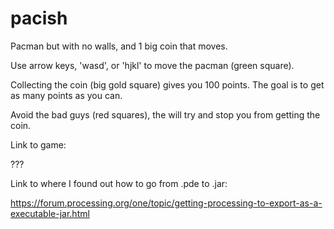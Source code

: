 # pacish
 Pacman but with no walls, and 1 big coin that moves.
 
 Use arrow keys, 'wasd', or 'hjkl' to move the pacman (green square).
 
 Collecting the coin (big gold square) gives you 100 points. The goal is to get as many points as you can.
 
 Avoid the bad guys (red squares), the will try and stop you from getting the coin.
 
 Link to game:
 
 ???
 
 Link to where I found out how to go from .pde to .jar:
 
 https://forum.processing.org/one/topic/getting-processing-to-export-as-a-executable-jar.html
